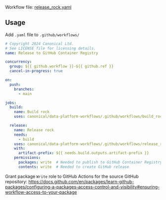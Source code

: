 Workflow file: [release_rock.yaml](release_rock.yaml)

## Usage
Add `.yaml` file to `.github/workflows/`
```yaml
# Copyright 2024 Canonical Ltd.
# See LICENSE file for licensing details.
name: Release to GitHub Container Registry

concurrency:
  group: ${{ github.workflow }}-${{ github.ref }}
  cancel-in-progress: true

on:
  push:
    branches:
      - main

jobs:
  build:
    name: Build rock
    uses: canonical/data-platform-workflows/.github/workflows/build_rock.yaml@v0.0.0

  release:
    name: Release rock
    needs:
      - build
    uses: canonical/data-platform-workflows/.github/workflows/release_rock.yaml@v0.0.0
    with:
      artifact-prefix: ${{ needs.build.outputs.artifact-prefix }}
    permissions:
      packages: write  # Needed to publish to GitHub Container Registry
      contents: write  # Needed to create GitHub release
```

Grant package `Write` role to GitHub Actions for the source GitHub repository: https://docs.github.com/en/packages/learn-github-packages/configuring-a-packages-access-control-and-visibility#ensuring-workflow-access-to-your-package
